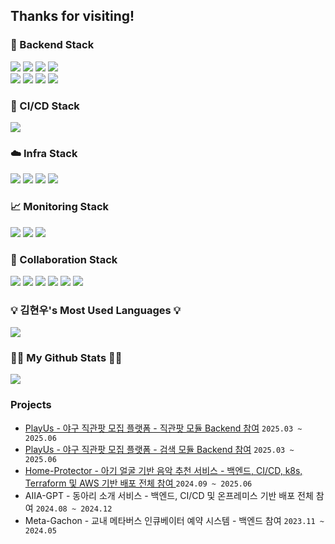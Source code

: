 ## Thanks for visiting!


<h3>🚀 Backend Stack</h3>
<p>
  <img src="https://img.shields.io/badge/Spring Boot-6DB33F?style=for-the-badge&logo=springboot&logoColor=white"/>
  <img src="https://img.shields.io/badge/Spring%20Security-6DB33F?style=for-the-badge&logo=springsecurity&logoColor=white"/>
  <img src="https://img.shields.io/badge/JUnit5-25A162?style=for-the-badge&logo=JUnit5&logoColor=white"/> 
  <img src="https://img.shields.io/badge/k6-7D64FF?style=for-the-badge&logo=k6&logoColor=white"/>
  <!-- <img src="https://img.shields.io/badge/JWT-black?style=for-the-badge&logo=JSON%20web%20tokens"/> -->
  <br/>
  <img src="https://img.shields.io/badge/MySQL-4479A1?style=for-the-badge&logo=MySQL&logoColor=white"/>
  <img src="https://img.shields.io/badge/MongoDB-47A248?style=for-the-badge&logo=mongodb&logoColor=white"/>
  <img src="https://img.shields.io/badge/Elasticsearch-005571?style=for-the-badge&logo=elasticsearch&logoColor=white"/> 
  <img src="https://img.shields.io/badge/Redis-FF4438?style=for-the-badge&logo=Redis&logoColor=white"/>
</p>



<h3>🔧 CI/CD Stack</h3>
<p>
  <img src="https://img.shields.io/badge/github%20actions-2671E5?style=for-the-badge&logo=githubactions&logoColor=white"/>
<!--   <img src="https://img.shields.io/badge/ArgoCD-EF7B4D?style=for-the-badge&logo=Argo&logoColor=white"/> -->
</p>



<h3>☁️ Infra Stack</h3>
<p>
  <img src="https://img.shields.io/badge/Docker-3776AB?style=for-the-badge&logo=Docker&logoColor=white"/>
  <img src="https://img.shields.io/badge/Kubernetes-326CE5?style=for-the-badge&logo=Kubernetes&logoColor=white"/>
  <img src="https://img.shields.io/badge/AWS-FF9900?style=for-the-badge&logo=amazon-aws&logoColor=white"/>
  <img src="https://img.shields.io/badge/terraform-%235835CC.svg?style=for-the-badge&logo=terraform&logoColor=white"/>
</p>



<h3>📈 Monitoring Stack</h3>
<p>
  <img src="https://img.shields.io/badge/Prometheus-E6522C?style=for-the-badge&logo=Prometheus&logoColor=white"/>
  <img src="https://img.shields.io/badge/grafana-F46800?style=for-the-badge&logo=grafana&logoColor=white"/>
  <img src="https://img.shields.io/badge/sentry-362D59?style=for-the-badge&logo=sentry&logoColor=white"/>
</p>



<h3>🤝 Collaboration Stack</h3>
<p>
  <img src="https://img.shields.io/badge/git-F05033?style=for-the-badge&logo=git&logoColor=white"/>
  <img src="https://img.shields.io/badge/github-121011?style=for-the-badge&logo=github&logoColor=white"/>
  <img src="https://img.shields.io/badge/Notion-000000?style=for-the-badge&logo=notion&logoColor=white"/>
  <img src="https://img.shields.io/badge/jira-0A0FFF?style=for-the-badge&logo=jira&logoColor=white"/>
  <img src="https://img.shields.io/badge/Slack-4A154B?style=for-the-badge&logo=slack&logoColor=white"/>
  <img src="https://img.shields.io/badge/Discord-COLOR?style=for-the-badge&logo=Discord&color=5865F2&logoColor=white"/>
</p>

<!--
<h3>🤝 Now I'm studying these...</h3>
--!>




<h3>💡 김현우's Most Used Languages 💡</h3>
<p>
  <img src="https://github-readme-stats.vercel.app/api/top-langs/?username=han16935&layout=compact&show_icons=true&show_owner=true&hide_title=true&theme=nord" />
</p>

<h3>👩‍💻 My Github Stats 👩‍💻</h3>
<p>
  <img src="https://github-readme-stats.vercel.app/api?username=han16935&show_icons=true&theme=nord" />
</p>

<h3> Projects </h3>
<ul>
   <li>
      <a href="https://github.com/KEA-ChunSam/PlayUs-twp-service">PlayUs - 야구 직관팟 모집 플랫폼 - 직관팟 모듈 Backend 참여</a> <code>2025.03 ~ 2025.06</code>
   </li>   

   <li>
      <a href="https://github.com/KEA-ChunSam/PlayUs-search-service">PlayUs - 야구 직관팟 모집 플랫폼 - 검색 모듈 Backend 참여</a> <code>2025.03 ~ 2025.06</code>
   </li>

   <li>
      <a href="https://github.com/GCU-Home-Protector">Home-Protector - 아기 얼굴 기반 음악 추천 서비스 - 백엔드, CI/CD, k8s, Terraform 및 AWS 기반 배포 전체 참여 </a> <code>2024.09 ~ 2025.06</code>
   </li>

   <li>
      AIIA-GPT - 동아리 소개 서비스 - 백엔드, CI/CD 및 온프레미스 기반 배포 전체 참여 </a> <code>2024.08 ~ 2024.12</code>
   </li>

   <li>
      Meta-Gachon - 교내 메타버스 인큐베이터 예약 시스템 - 백엔드 참여 </a> <code>2023.11 ~ 2024.05</code>
   </li>
</ul>
